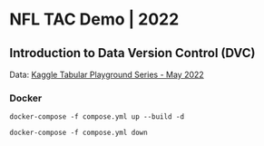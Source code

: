 # NFL TAC Demo | 2022
## Introduction to Data Version Control (DVC)

Data: [Kaggle Tabular Playground Series - May 2022](https://www.kaggle.com/competitions/tabular-playground-series-may-2022/overview)

### Docker

`docker-compose -f compose.yml up --build -d`

`docker-compose -f compose.yml down`
